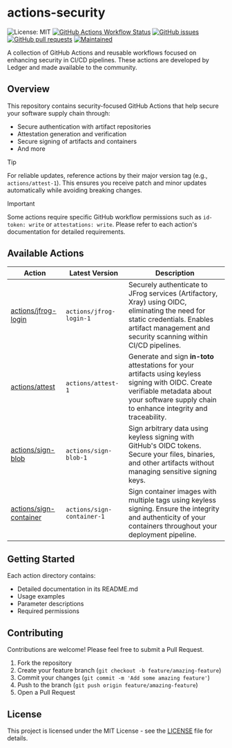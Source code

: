 # actions-security

![License: MIT](https://img.shields.io/badge/License-MIT-blue.svg)
[![GitHub Actions Workflow Status](https://img.shields.io/github/actions/workflow/status/ledgerhq/actions-security/release.yaml)](https://github.com/ledgerhq/actions-security/actions/workflows/release.yaml)
[![GitHub issues](https://img.shields.io/github/issues/ledgerhq/actions-security)](https://github.com/ledgerhq/actions-security/issues)
[![GitHub pull requests](https://img.shields.io/github/issues-pr/ledgerhq/actions-security)](https://github.com/ledgerhq/actions-security/pulls)
[![Maintained](https://img.shields.io/badge/Maintained-Yes-brightgreen)](https://github.com/ledgerhq/actions-security/pulse)

A collection of GitHub Actions and reusable workflows focused on enhancing security in CI/CD pipelines. These actions are developed by Ledger and made available to the community.

## Overview

This repository contains security-focused GitHub Actions that help secure your software supply chain through:
- Secure authentication with artifact repositories
- Attestation generation and verification
- Secure signing of artifacts and containers
- And more

> [!TIP]
> For reliable updates, reference actions by their major version tag (e.g., `actions/attest-1`). This ensures you receive patch and minor updates automatically while avoiding breaking changes.

> [!IMPORTANT]
> Some actions require specific GitHub workflow permissions such as `id-token: write` or `attestations: write`. Please refer to each action's documentation for detailed requirements.

## Available Actions

| Action | Latest Version | Description |
|--------|----------------|-------------|
| [actions/jfrog-login](actions/jfrog-login) | `actions/jfrog-login-1` | Securely authenticate to JFrog services (Artifactory, Xray) using OIDC, eliminating the need for static credentials. Enables artifact management and security scanning within CI/CD pipelines. |
| [actions/attest](actions/attest) | `actions/attest-1` | Generate and sign **in-toto** attestations for your artifacts using keyless signing with OIDC. Create verifiable metadata about your software supply chain to enhance integrity and traceability. |
| [actions/sign-blob](actions/sign-blob) | `actions/sign-blob-1` | Sign arbitrary data using keyless signing with GitHub's OIDC tokens. Secure your files, binaries, and other artifacts without managing sensitive signing keys. |
| [actions/sign-container](actions/sign-container) | `actions/sign-container-1` | Sign container images with multiple tags using keyless signing. Ensure the integrity and authenticity of your containers throughout your deployment pipeline. |

## Getting Started

Each action directory contains:
- Detailed documentation in its README.md
- Usage examples
- Parameter descriptions
- Required permissions

## Contributing

Contributions are welcome! Please feel free to submit a Pull Request.

1. Fork the repository
2. Create your feature branch (`git checkout -b feature/amazing-feature`)
3. Commit your changes (`git commit -m 'Add some amazing feature'`)
4. Push to the branch (`git push origin feature/amazing-feature`)
5. Open a Pull Request

## License

This project is licensed under the MIT License - see the [LICENSE](LICENSE) file for details.
